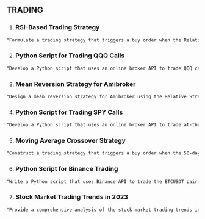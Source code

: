 ## TRADING

1.  ### RSI-Based Trading Strategy

```markdown
"Formulate a trading strategy that triggers a buy order when the Relative Strength Index (RSI) falls below 30 and triggers a sell order when the RSI rises above 70. Include conditions for trade entry and exit, risk management rules, and performance evaluation criteria."
```

2.  ### Python Script for Trading QQQ Calls

```markdown
"Develop a Python script that uses an online broker API to trade QQQ calls. The script should buy call options when the RSI is below 30 and sell them when the RSI is above 70. Include code snippets and explanations of each step."
```

3.  ### Mean Reversion Strategy for Amibroker

```markdown
"Design a mean reversion strategy for Amibroker using the Relative Strength Index (RSI). The strategy should include rules for entry, exit, stop loss, and take profit. Include the AFL code and an explanation of how to implement it in Amibroker."
```

4.  ### Python Script for Trading SPY Calls

```markdown
"Develop a Python script that uses an online broker API to trade at-the-money SPY call options. The script should buy options when the MACD line crosses above the signal line and the price of SPY is above the upper Bollinger Band. Include code snippets and explanations of each step."
```

5.  ### Moving Average Crossover Strategy

```markdown
"Construct a trading strategy that triggers a buy order when the 50-day moving average crosses above the 200-day moving average and triggers a sell order when the 50-day moving average crosses below the 200-day moving average. Include rules for trade entry and exit, risk management, and performance evaluation."
```

6.  ### Python Script for Binance Trading

```markdown
"Write a Python script that uses Binance API to trade the BTCUSDT pair. The script should include functions for fetching market data, placing trades, and managing risk. Include code snippets and explanations of each step."
```

7.  ### Stock Market Trading Trends in 2023

```markdown
"Provide a comprehensive analysis of the stock market trading trends in 2023. The analysis should cover key market indicators, sector performance, market volatility, and macroeconomic factors influencing the market. Include predictions for future trends based on historical data and current market conditions."
```
